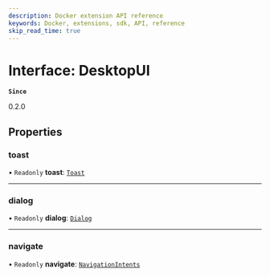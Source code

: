 ```yaml
---
description: Docker extension API reference
keywords: Docker, extensions, sdk, API, reference
skip_read_time: true
---
```


# Interface: DesktopUI

**`Since`**

0.2.0

## Properties

### toast

• `Readonly` **toast**: [`Toast`](Toast.md)

___

### dialog

• `Readonly` **dialog**: [`Dialog`](Dialog.md)

___

### navigate

• `Readonly` **navigate**: [`NavigationIntents`](NavigationIntents.md)

